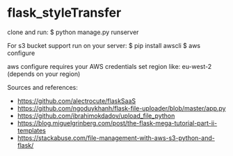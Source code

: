 # flask_styleTransfer

clone and run:
$ python manage.py runserver


For s3 bucket support run on your server:
$ pip install awscli
$ aws configure

aws configure requires your AWS credentials
set region like: eu-west-2 (depends on your region)


Sources and references:
- https://github.com/alectrocute/flaskSaaS
- https://github.com/ngoduykhanh/flask-file-uploader/blob/master/app.py
- https://github.com/ibrahimokdadov/upload_file_python
- https://blog.miguelgrinberg.com/post/the-flask-mega-tutorial-part-ii-templates
- https://stackabuse.com/file-management-with-aws-s3-python-and-flask/
